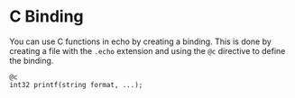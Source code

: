 # C Binding

You can use C functions in echo by creating a binding. This is done by creating a file with the `.echo` extension and using the `@c` directive to define the binding.

```echo
@c
int32 printf(string format, ...);
```